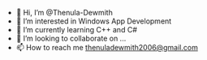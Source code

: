 - 👋 Hi, I’m @Thenula-Dewmith
- 👀 I’m interested in Windows App Development
- 🌱 I’m currently learning C++ and C#
- 💞️ I’m looking to collaborate on ...
- 📫 How to reach me thenuladewmith2006@gmail.com

<!---
Thenula-Dewmith/Thenula-Dewmith is a ✨ special ✨ repository because its `README.md` (this file) appears on your GitHub profile.
You can click the Preview link to take a look at your changes.
--->
